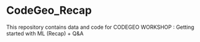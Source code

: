 # CodeGeo_Recap

This repository contains data and code for CODEGEO WORKSHOP : Getting started with ML (Recap) + Q&A

